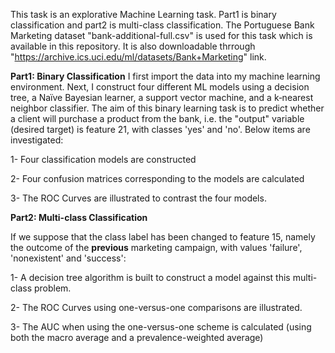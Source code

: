 This task is an explorative Machine Learning task. Part1 is binary classification and part2 is multi-class classification. 
The Portuguese Bank Marketing dataset "bank-additional-full.csv" is used for this task which is available in this repository. It is also downloadable thrrough "https://archive.ics.uci.edu/ml/datasets/Bank+Marketing" link.

**Part1: Binary Classification**
I first import the data into my machine learning environment. Next, I construct four different ML models using a decision tree, a Naïve Bayesian learner, a support vector machine, and a k‐nearest neighbor classifier. The aim of this binary learning task is to predict whether a client will purchase a product from the bank, i.e. the "output" variable (desired target) is feature 21, with classes 'yes' and 'no'.
Below items are investigated:

1- Four classification models are constructed

2- Four confusion matrices corresponding to the models are calculated

3- The ROC Curves are illustrated to contrast the four models.


**Part2: Multi-class Classification**

If we suppose that the class label has been changed to feature 15, namely the outcome of the **previous** marketing campaign, with values 'failure', 'nonexistent' and 'success':

1- A decision tree algorithm is built to construct a model against this multi-class problem.

2- The ROC Curves using one-versus-one comparisons are illustrated.

3- The AUC when using the one-versus-one scheme is calculated (using both the macro average and a prevalence-weighted average)

